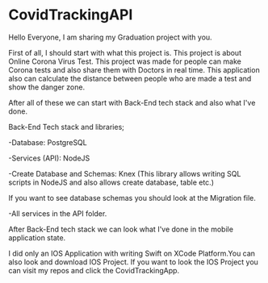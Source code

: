 # CovidTrackingAPI
Hello Everyone, I am sharing my Graduation project with you.

First of all, I should start with what this project is.
This project is about Online Corona Virus Test. This project was made for people can make Corona tests and also share them with Doctors in real time.
This application also can calculate the distance between people who are made a test and show the danger zone.

After all of these we can start with Back-End tech stack and also what I've done.

Back-End Tech stack and libraries;

-Database: PostgreSQL

-Services (API): NodeJS

-Create Database and Schemas: Knex (This library allows writing SQL scripts in NodeJS and also allows create database, table etc.)

If you want to see database schemas you should look at the Migration file.

-All services in the API folder.


After Back-End tech stack we can look what I've done in the mobile application state.

I did only an IOS Application with writing Swift on XCode Platform.You can also look and download IOS Project. If you want to look the IOS Project you can visit my repos and click the CovidTrackingApp.
